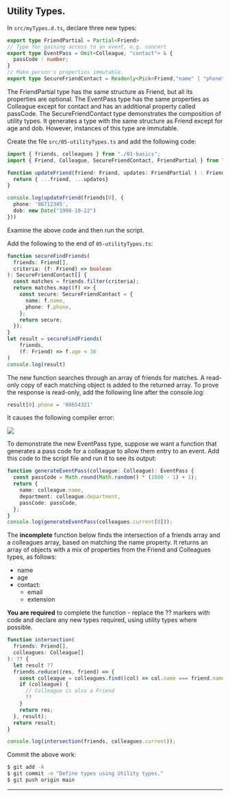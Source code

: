 ## Utility Types.

In `src/myTypes.d.ts`, declare three new types:
~~~ts
export type FriendPartial = Partial<Friend>
// Type for gaining access to an event, e.g. concert
export type EventPass = Omit<Colleague, "contact"> & {
  passCode : number;
}
// Make person's properties immutable.
export type SecureFriendContact = Readonly<Pick<Friend,"name" | "phone" > >
~~~
The FriendPartial type has the same structure as Friend, but all its properties are optional. The EventPass type has the same properties as Colleague except for contact and has an additional property called passCode. The SecureFriendContact type demonstrates the composition of utility types. It generates a type with the same structure as Friend except for age and dob. However, instances of this type are immutable.

Create the file `src/05-utilityTypes.ts` and add the following code:
~~~ts
import { friends, colleagues } from "./01-basics";
import { Friend, Colleague, SecureFriendContact, FriendPartial } from "./myTypes";

function updateFriend(friend: Friend, updates: FriendPartial ) : Friend {
  return { ...friend, ...updates}
}

console.log(updateFriend(friends[0], {
  phone: '08712345',
  dob: new Date("1998-10-22")
}))
~~~
Examine the above code and then run the script.

Add the following to the end of `05-utilityTypes.ts`:
~~~ts
function secureFindFriends(
  friends: Friend[],
  criteria: (f: Friend) => boolean
): SecureFriendContact[] {
  const matches = friends.filter(criteria);
  return matches.map((f) => {
    const secure: SecureFriendContact = {
      name: f.name,
      phone: f.phone,
    };
    return secure;
  });
}
let result = secureFindFriends(
    friends,
    (f: Friend) => f.age < 30
)
console.log(result)
~~~
The new function searches through an array of friends for matches. A read-only copy of each matching object is added to the returned array. To prove the response is read-only, add the following line after the console.log:
~~~ts
result[0].phone = '08654321'
~~~
It causes the following compiler error:

![][error] 

To demonstrate the new EventPass type, suppose we want a function that generates a pass code for a colleague to allow them entry to an event. Add this code to the script file and run it to see its output:
~~~ts
function generateEventPass(colleague: Colleague): EventPass {
  const passCode = Math.round(Math.random() * (1000 - 1) + 1);
  return {
    name: colleague.name,
    department: colleague.department,
    passCode: passCode,
  };
}
console.log(generateEventPass(colleagues.current[0]));
~~~

The __incomplete__ function below finds the intersection of a friends array and a colleagues array, based on matching the name property. It returns an array of objects with a mix of properties from the Friend and Colleagues types, as follows:

+ name
+ age
+ contact:
   + email
   + extension

__You are required__ to complete the function - replace the ?? markers with code and declare any new types required, using utility types where possible.
~~~ts
function intersection(
  friends: Friend[],
  colleagues: Colleague[]
): ?? {
  let result ??
  friends.reduce((res, friend) => {
    const colleague = colleagues.find((col) => col.name === friend.name);
    if (colleague) {
      // Colleague is also a Friend
      ??
    }
    return res;
  }, result);
  return result;
}

console.log(intersection(friends, colleagues.current));
~~~

Commit the above work:
~~~bash
$ git add -A
$ git commit -m "Define types using Utility types."
$ git push origin main
~~~


-------------------

[error]: ./img/error.png
